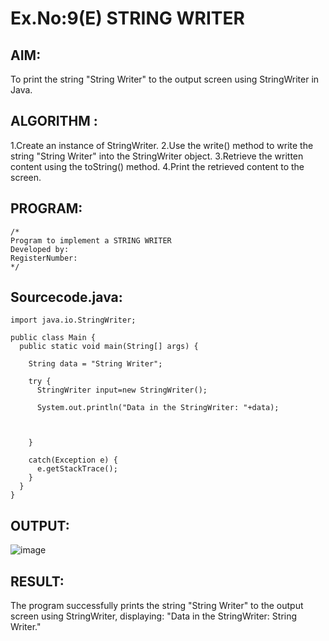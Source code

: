 # Ex.No:9(E) STRING WRITER

## AIM:
To print the string "String Writer" to the output screen using StringWriter in Java.

## ALGORITHM :
1.Create an instance of StringWriter.
2.Use the write() method to write the string "String Writer" into the StringWriter object.
3.Retrieve the written content using the toString() method.
4.Print the retrieved content to the screen.

## PROGRAM:
 ```
/*
Program to implement a STRING WRITER
Developed by: 
RegisterNumber:  
*/
```

## Sourcecode.java:
```
import java.io.StringWriter;

public class Main {
  public static void main(String[] args) {

    String data = "String Writer";

    try {
      StringWriter input=new StringWriter();
     
      System.out.println("Data in the StringWriter: "+data);
      
      
      
    }

    catch(Exception e) {
      e.getStackTrace();
    }
  }
}
```






## OUTPUT:
![image](https://github.com/user-attachments/assets/77c5eef6-a68b-4516-a581-1d0d07a3fc5b)



## RESULT:
The program successfully prints the string "String Writer" to the output screen using StringWriter, displaying: "Data in the StringWriter: String Writer."
